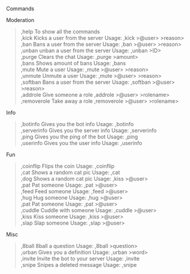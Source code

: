 <!DOCTYPE html>
<html>
<body>

<t>Commands<t>

<t>Moderation</t>
>,help To show all the commands<br>
,kick Kicks a user from the server Usage: ,kick >@user> >reason><br>
,ban Bans a user from the server Usage: ,ban >@user> >reason><br>
,unban unban a user from the server Usage: ,unban >ID><br>
,purge Clears the chat Usage: ,purge >amount><br>
,bans Shows amount of bans Usage: ,bans<br>
,mute Mute a user Usage: ,mute >@user> >reason><br>
,unmute Unmute a user Usage: ,mute >@user> >reason><br>
,softban Bans a user from the server Usage: ,softban >@user> >reason> <br>
,addrole Give someone a role ,addrole >@user> >rolename><br>
,removerole Take away a role ,removerole >@user> >rolename><br>

<t>Info</t>
>,botinfo Gives you the bot info Usage: ,botinfo<br>
,serverinfo Gives you the server info Usage: ,serverinfo<br>
,ping Gives you the ping of the bot Usage: ,ping<br>
,userinfo Gives you the user info Usage: ,userinfo<br>

<t>Fun</t>
>,coinflip Flips the coin Usage: ,coinflip<br>
,cat Shows a random cat pic Usage: ,cat<br>
,dog Shows a random cat pic Usage: ,kiss >@user><br>
,pat Pat someone Usage: ,pat >@user><br>
,feed Feed someone Usage: ,feed >@user><br>
,hug Hug someone Usage: ,hug >@user><br>
,pat Pat someone Usage: ,pat >@user><br>
,cuddle Cuddle with someone Usage: ,cuddle >@user><br>
,kiss Kiss someone Usage: ,kiss >@user><br>
,slap Slap someone Usage: ,slap >@user> <br>

<t>Misc</t>
>,8ball 8ball a question Usage: ,8ball >question> <br>
,urban Gives you a definition Usage: ,urban >word> <br>
,invite Invite the bot to your server Usage: ,invite <br>
,snipe Snipes a deleted message Usage: ,snipe <br>

</body>
</html>
